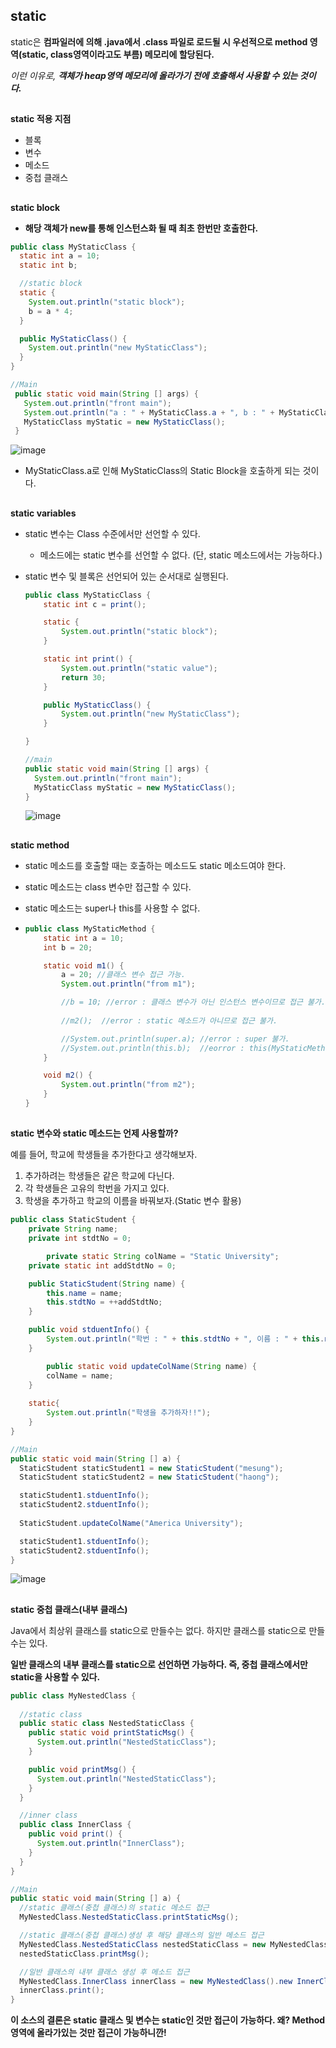 ## static

static은 **컴파일러에 의해 .java에서 .class 파일로 로드될 시 우선적으로 method 영역(static, class영역이라고도 부름) 메모리에 할당된다.**

*이런 이유로, **객체가 heap영역 메모리에 올라가기 전에 호출해서 사용할 수 있는 것이다.***


## 
**static 적용 지점**

- 블록
- 변수
- 메소드
- 중첩 클래스


## 
**static block**

- **해당 객체가 new를 통해 인스턴스화 될 때 최초 한번만 호출한다.**

~~~java
public class MyStaticClass {
  static int a = 10;
  static int b;

  //static block
  static {
    System.out.println("static block");
    b = a * 4;
  }

  public MyStaticClass() {
    System.out.println("new MyStaticClass");
  }
}

//Main
 public static void main(String [] args) {
   System.out.println("front main");
   System.out.println("a : " + MyStaticClass.a + ", b : " + MyStaticClass.b);
   MyStaticClass myStatic = new MyStaticClass();
 }

~~~

![image](https://user-images.githubusercontent.com/40616436/74586584-5bf83e00-502c-11ea-8c09-1b688644b15c.png)

- MyStaticClass.a로 인해 MyStaticClass의 Static Block을 호출하게 되는 것이다.


## 
**static variables**

- static 변수는 Class 수준에서만 선언할 수 있다.

  - 메소드에는 static 변수를 선언할 수 없다. (단, static 메소드에서는 가능하다.)

- static 변수 및 블록은 선언되어 있는 순서대로 실행된다.

  ~~~java
  public class MyStaticClass {
      static int c = print();
  
      static {
          System.out.println("static block");
      }
  
      static int print() {
          System.out.println("static value");
          return 30;
      }
  
      public MyStaticClass() {
          System.out.println("new MyStaticClass");
      }
  
  }
  
  //main
  public static void main(String [] args) {
    System.out.println("front main");
    MyStaticClass myStatic = new MyStaticClass();
  }
  ~~~

  ![image](https://user-images.githubusercontent.com/40616436/74587172-bd231000-5032-11ea-8c7e-4394602b751a.png)


## 
**static method**

- static 메소드를 호출할 때는 호출하는 메소드도 static 메소드여야 한다.

- static 메소드는 class 변수만 접근할 수 있다.

- static 메소드는 super나 this를 사용할 수 없다.

- ~~~java
  public class MyStaticMethod {
      static int a = 10;
      int b = 20;
  
      static void m1() {
          a = 20; //클래스 변수 접근 가능.
          System.out.println("from m1");
  
          //b = 10; //error : 클래스 변수가 아닌 인스턴스 변수이므로 접근 불가.
          
          //m2();  //error : static 메소드가 아니므로 접근 불가.
  
          //System.out.println(super.a); //error : super 불가.
          //System.out.println(this.b);  //eorror : this(MyStaticMethod) 불가.
      }
  
      void m2() {
          System.out.println("from m2");
      }
  }
  ~~~


## 
**static 변수와 static 메소드는 언제 사용할까?**

예를 들어, 학교에 학생들을 추가한다고 생각해보자.

1. 추가하려는 학생들은 같은 학교에 다닌다.
2. 각 학생들은 고유의 학번을 가지고 있다.
3. 학생을 추가하고 학교의 이름을 바꿔보자.(Static 변수 활용)

~~~java
public class StaticStudent {
    private String name;
    private int stdtNo = 0;

		private static String colName = "Static University";
    private static int addStdtNo = 0;

    public StaticStudent(String name) {
        this.name = name;
        this.stdtNo = ++addStdtNo;
    }

    public void stduentInfo() {
        System.out.println("학번 : " + this.stdtNo + ", 이름 : " + this.name);
    }

		public static void updateColName(String name) {
        colName = name;
    }  
  
    static{
        System.out.println("학생을 추가하자!!");
    }
}

//Main
public static void main(String [] a) {
  StaticStudent staticStudent1 = new StaticStudent("mesung");
  StaticStudent staticStudent2 = new StaticStudent("haong");

  staticStudent1.stduentInfo();
  staticStudent2.stduentInfo();
  
  StaticStudent.updateColName("America University");

  staticStudent1.stduentInfo();
  staticStudent2.stduentInfo();
}
~~~

![image](https://user-images.githubusercontent.com/40616436/74587509-b4343d80-5036-11ea-893b-ac798d2d55bc.png)


## 
**static 중첩 클래스(내부 클래스)**

Java에서 최상위 클래스를 static으로 만들수는 없다. 하지만 클래스를 static으로 만들수는 있다.

 **일반 클래스의 내부 클래스를 static으로 선언하면 가능하다. 즉, 중첩 클래스에서만 static을 사용할 수 있다.**

~~~java
public class MyNestedClass {
  
  //static class
  public static class NestedStaticClass {
    public static void printStaticMsg() {
      System.out.println("NestedStaticClass");
    }

    public void printMsg() {
      System.out.println("NestedStaticClass");
    }
  }

  //inner class
  public class InnerClass {
    public void print() {
      System.out.println("InnerClass");
    }
  }
}

//Main
public static void main(String [] a) {
  //static 클래스(중첩 클래스)의 static 메소드 접근
  MyNestedClass.NestedStaticClass.printStaticMsg();

  //static 클래스(중첩 클래스)생성 후 해당 클래스의 일반 메소드 접근
  MyNestedClass.NestedStaticClass nestedStaticClass = new MyNestedClass.NestedStaticClass();
  nestedStaticClass.printMsg();

  //일반 클래스의 내부 클래스 생성 후 메소드 접근
  MyNestedClass.InnerClass innerClass = new MyNestedClass().new InnerClass();
  innerClass.print();
}
~~~

**이 소스의 결론은 static 클래스 및 변수는 static인 것만 접근이 가능하다. 왜? Method 영역에 올라가있는 것만 접근이 가능하니깐!**



